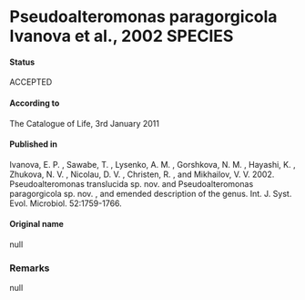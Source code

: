 # Pseudoalteromonas paragorgicola Ivanova et al., 2002 SPECIES

#### Status
ACCEPTED

#### According to
The Catalogue of Life, 3rd January 2011

#### Published in
Ivanova, E. P. , Sawabe, T. , Lysenko, A. M. , Gorshkova, N. M. , Hayashi, K. , Zhukova, N. V. , Nicolau, D. V. , Christen, R. , and Mikhailov, V. V. 2002. Pseudoalteromonas translucida sp. nov. and Pseudoalteromonas paragorgicola sp. nov. , and emended description of the genus. Int. J. Syst. Evol. Microbiol. 52:1759-1766.

#### Original name
null

### Remarks
null